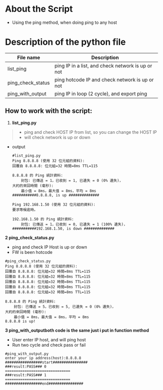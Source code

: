 # About the Script
* Using the ping method, when doing ping to any host

# Description of the python file

| File name                      | Description |
| ------------------------------ | ----------- |
| list_ping         | ping IP in a list, and check network is up or not |
| ping_check_status | ping hotcode IP  and check network is up or not   |
| ping_with_output | ping IP in loop (2 cycle), and export ping        |


## How to work with the script:
1. **list_ping.py**

> - ping and check HOST  IP from list, so you can change the HOST IP
> - will check network is up or down
* output
    ```
    #list_ping.py
    Ping 8.8.8.8 (使用 32 位元組的資料):
    回覆自 8.8.8.8: 位元組=32 時間=8ms TTL=115
    
    8.8.8.8 的 Ping 統計資料:
        封包: 已傳送 = 1，已收到 = 1, 已遺失 = 0 (0% 遺失)，
    大約的來回時間 (毫秒):
        最小值 = 8ms，最大值 = 8ms，平均 = 8ms
    ###########8.8.8.8, is up ##############
    
    Ping 192.168.1.50 (使用 32 位元組的資料):
    要求等候逾時。
    
    192.168.1.50 的 Ping 統計資料:
        封包: 已傳送 = 1，已收到 = 0, 已遺失 = 1 (100% 遺失)，
    ###########192.168.1.50, is down ############## 
    ```

**2 ping_check_status.py**

- ping and check IP Host is up or down  
- FW is been hotcode 

```
#ping_check_status.py
Ping 8.8.8.8 (使用 32 位元組的資料):
回覆自 8.8.8.8: 位元組=32 時間=8ms TTL=115
回覆自 8.8.8.8: 位元組=32 時間=8ms TTL=115
回覆自 8.8.8.8: 位元組=32 時間=8ms TTL=115
回覆自 8.8.8.8: 位元組=32 時間=8ms TTL=115
回覆自 8.8.8.8: 位元組=32 時間=8ms TTL=115

8.8.8.8 的 Ping 統計資料:
    封包: 已傳送 = 5，已收到 = 5, 已遺失 = 0 (0% 遺失)，
大約的來回時間 (毫秒):
    最小值 = 8ms，最大值 = 8ms，平均 = 8ms
8.8.8.8 is up!
```

**3 ping_with_outputboth code is the same just i put in function method**

- User enter IP host, and will ping host
- Run two cycle and check pass or fail 

```
#ping_with_output.py
enter your ip address(host):8.8.8.8
#################start################
###result:PASS### 0
==============================
###result:PASS### 1
==============================
#################end################
```

